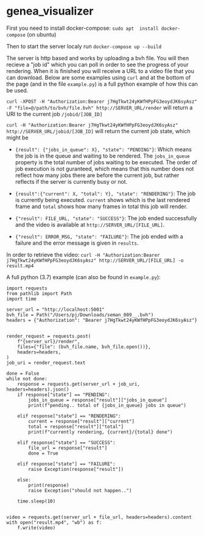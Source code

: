 # genea_visualizer

First you need to install docker-compose:
`sudo apt  install docker-compose` (on ubuntu)

Then to start the server localy run `docker-compose up --build`

The server is http based and works by uploading a bvh file. You will then recieve a "job id" which you can poll in order to see the progress of your rendering. When it is finished you will receive a URL to a video file that you can download. 
Below are some examples using `curl` and at the bottom of the page (and in the file `example.py`) is a full python example of how this can be used.

```curl -XPOST -H "Authorization:Bearer j7HgTkwt24yKWfHPpFG3eoydJK6syAsz" -F "file=@/path/to/bvh/file.bvh" http://SERVER_URL/render``` 
will return a URI to the current job `/jobid/[JOB_ID]`

`curl -H "Authorization:Bearer j7HgTkwt24yKWfHPpFG3eoydJK6syAsz" http://SERVER_URL/jobid/[JOB_ID]` will return the current job state, which might be

* `{result": {"jobs_in_queue": X}, "state": "PENDING"}`: Which means the job is in the queue and waiting to be rendered. The `jobs_in_queue` property is the total number of jobs waiting to be executed. The order of job execution is not guranteed, which means that this number does not reflect how many jobs there are before the current job, but rather reflects if the server is currently busy or not.

* `{result":{"current": X, "total": Y}, "state": "RENDERING"}`: The job is currently being executed. `current` shows which is the last rendered frame and `total` shows how many frames in total this job will render.

* `{"result": FILE_URL, "state": "SUCCESS"}`: The job ended successfully and the video is available at `http://SERVER_URL/[FILE_URL]`.

* `{"result": ERROR_MSG, "state": "FAILURE"}`: The job ended with a failure and the error message is given in `results`.


In order to retrieve the video: `curl -H "Authorization:Bearer j7HgTkwt24yKWfHPpFG3eoydJK6syAsz" http://SERVER_URL/[FILE_URL] -o result.mp4`


A full python (3.7) example (can also be found in `example.py`):

```
import requests
from pathlib import Path
import time

server_url = "http://localhost:5001"
bvh_file = Path("/Users/pj/Downloads/seman_009__.bvh")
headers = {"Authorization": "Bearer j7HgTkwt24yKWfHPpFG3eoydJK6syAsz"}


render_request = requests.post(
    f"{server_url}/render",
    files={"file": (bvh_file.name, bvh_file.open())},
    headers=headers,
)
job_uri = render_request.text

done = False
while not done:
    response = requests.get(server_url + job_uri, headers=headers).json()
    if response["state"] == "PENDING":
        jobs_in_queue = response["result"]["jobs_in_queue"]
        print(f"pending.. total of {jobs_in_queue} jobs in queue")

    elif response["state"] == "RENDERING":
        current = response["result"]["current"]
        total = response["result"]["total"]
        print(f"currently rendering, {current}/{total} done")

    elif response["state"] == "SUCCESS":
        file_url = response["result"]
        done = True

    elif response["state"] == "FAILURE":
        raise Exception(response["result"])

    else:
        print(response)
        raise Exception("should not happen..")

    time.sleep(10)


video = requests.get(server_url + file_url, headers=headers).content
with open("result.mp4", "wb") as f:
    f.write(video)

```
